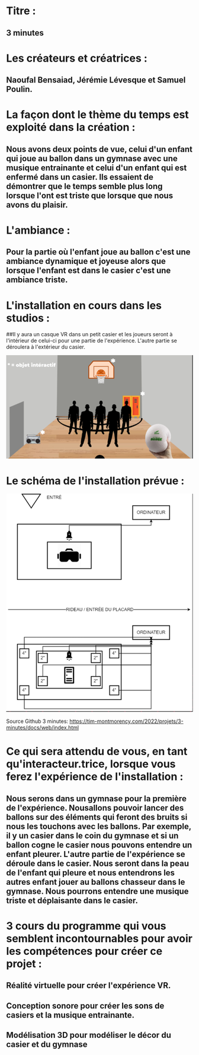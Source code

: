 # Titre : 
## 3 minutes


# Les créateurs et créatrices : 
## Naoufal Bensaiad, Jérémie Lévesque et Samuel Poulin.


# La façon dont le thème du temps est exploité dans la création :
## Nous avons deux points de vue, celui d'un enfant qui joue au ballon dans un gymnase avec une musique entrainante et celui d'un enfant qui est enfermé dans un casier. Ils essaient de démontrer que le temps semble plus long lorsque l'ont est triste que lorsque que nous avons du plaisir.

# L'ambiance : 
## Pour la partie où l'enfant joue au ballon c'est une ambiance dynamique et joyeuse alors que lorsque l'enfant est dans le casier c'est une ambiance triste.

# L'installation en cours dans les studios :

##Il y aura un casque VR dans un petit casier et les joueurs seront à l'intérieur de celui-ci pour une partie de l'expérience. L'autre partie se déroulera à l'extérieur du casier.

![3_minutes_installation](../Medias/Photos/installation_3_minutes.PNG)

# Le schéma de l'installation prévue :

![3_minutes_plantation](../Medias/Photos/plantation_3_minutes.PNG)

Source Github 3 minutes: https://tim-montmorency.com/2022/projets/3-minutes/docs/web/index.html

# Ce qui sera attendu de vous, en tant qu'interacteur.trice, lorsque vous ferez l'expérience de l'installation :
## Nous serons dans un gymnase pour la première de l'expérience. Nousallons pouvoir lancer des ballons sur des éléments qui feront des bruits si nous les touchons avec les ballons. Par exemple, il y un casier dans le coin du gymnase et si un ballon cogne le casier nous pouvons entendre un enfant pleurer. L'autre partie de l'expérience se déroule dans le casier. Nous seront dans la peau de l'enfant qui pleure et nous entendrons les autres enfant jouer au ballons chasseur dans le gymnase. Nous pourrons entendre une musique triste et déplaisante dans le casier.  

# 3 cours du programme qui vous semblent incontournables pour avoir les compétences pour créer ce projet :
## Réalité virtuelle pour créer l'expérience VR.
## Conception sonore pour créer les sons de casiers et la musique entrainante.
## Modélisation 3D pour modéliser le décor du casier et du gymnase
